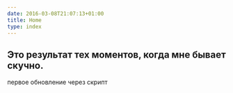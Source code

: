 ```yaml
---
date: 2016-03-08T21:07:13+01:00
title: Home
type: index
---
```


## Это результат тех моментов, когда мне бывает скучно.

первое обновление через скрипт
